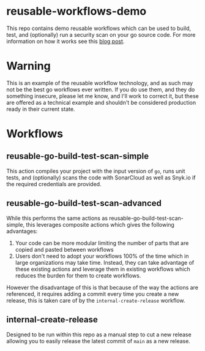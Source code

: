 # reusable-workflows-demo

This repo contains demo reusable workflows which can be used to build, test, and (optionally) run a security scan on your go source code.  For more information on how it works see this [blog post]().

# Warning
This is an example of the reusable workflow technology, and as such may not be the best go workflows ever written.  If you do use them, and they do something insecure, please let me know, and I'll work to correct it, but these are offered as a technical example and shouldn't be considered production ready in their current state.

# Workflows
## reusable-go-build-test-scan-simple
This action compiles your project with the input version of `go`, runs unit tests, and (optionally) scans the code with SonarCloud as well as Snyk.io if the required credentials are provided.

## reusable-go-build-test-scan-advanced
While this performs the same actions as reusable-go-build-test-scan-simple, this leverages composite actions which gives the following advantages:
1. Your code can be more modular limiting the number of parts that are copied and pasted between workflows
2. Users don't need to adopt your workflows 100% of the time which in large organizations may take time.  Instead, they can take advantage of these existing actions and leverage them in existing workflows which reduces the burden for them to create workflows.

However the disadvantage of this is that because of the way the actions are referenced, it requires adding a commit every time you create a new release, this is taken care of by the `internal-create-release` workflow.

## internal-create-release
Designed to be run within this repo as a manual step to cut a new release allowing you to easily release the latest commit of `main` as a new release.
